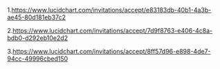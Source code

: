 1\.<https://www.lucidchart.com/invitations/accept/e83183db-40b1-4a3b-ae45-80d181eb37c2>

2\.<https://www.lucidchart.com/invitations/accept/7d9f8763-e406-4c8a-bdb0-d292eb10e2d2>

3\.<https://www.lucidchart.com/invitations/accept/8ff57d96-e898-4de7-94cc-49996cbed150>